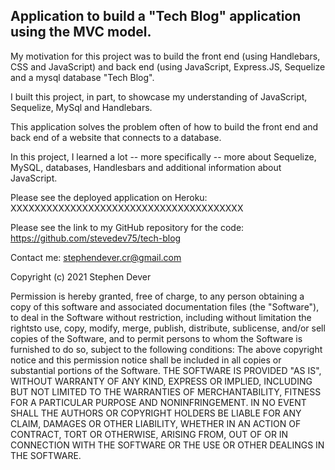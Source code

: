 
## Application to build a "Tech Blog" application using the MVC model. 

My motivation for this project was to build the front end (using Handlebars, CSS and JavaScript) and back end (using JavaScript, Express.JS, Sequelize and a mysql database "Tech Blog". 

I built this project, in part, to showcase my understanding of JavaScript, Sequelize, MySql and Handlebars.  

This application solves the problem often of how to build the front end and back end of a website that connects to a database.

In this project, I learned a lot -- more specifically -- more about Sequelize, MySQL, databases, Handlesbars and additional information about JavaScript.

Please see the deployed application on Heroku:
XXXXXXXXXXXXXXXXXXXXXXXXXXXXXXXXXXXXXXX

Please see the link to my GitHub repository for the code:
https://github.com/stevedev75/tech-blog


Contact me: stephendever.cr@gmail.com

Copyright (c) 2021 Stephen Dever

Permission is hereby granted, free of charge, to any person obtaining a copy of this software and associated documentation files (the "Software"), to deal in the Software without restriction, including without limitation the rightsto use, copy, modify, merge, publish, distribute, sublicense, and/or sell copies of the Software, and to permit persons to whom the Software is furnished to do so, subject to the following conditions:
The above copyright notice and this permission notice shall be included in all copies or substantial portions of the Software.
THE SOFTWARE IS PROVIDED "AS IS", WITHOUT WARRANTY OF ANY KIND, EXPRESS OR IMPLIED, INCLUDING BUT NOT LIMITED TO THE WARRANTIES OF MERCHANTABILITY, FITNESS FOR A PARTICULAR PURPOSE AND NONINFRINGEMENT. IN NO EVENT SHALL THE AUTHORS OR COPYRIGHT HOLDERS BE LIABLE FOR ANY CLAIM, DAMAGES OR OTHER LIABILITY, WHETHER IN AN ACTION OF CONTRACT, TORT OR OTHERWISE, ARISING FROM, OUT OF OR IN CONNECTION WITH THE SOFTWARE OR THE USE OR OTHER DEALINGS IN THE SOFTWARE.